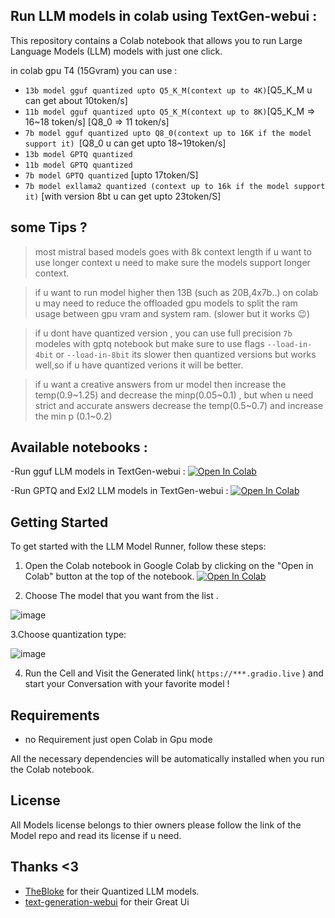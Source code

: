 ## Run LLM models in  colab using TextGen-webui  :  

This repository contains a Colab notebook  that allows you to run Large Language Models (LLM) models with just one click.

in colab gpu T4 (15Gvram) you can use :
- `13b model gguf quantized upto Q5_K_M(context up to 4K)`[Q5_K_M u can get about 10token/s]
- `11b model gguf quantized upto Q5_K_M(context up to 8K)`[Q5_K_M => 16~18 token/s] [Q8_0 => 11 token/s] 
- `7b model gguf quantized upto Q8_0(context up to 16K if the model support it) `[Q8_0 u can get upto 18~19token/s] 
- `13b model GPTQ quantized`
- `11b model GPTQ quantized`
- `7b model GPTQ quantized` [upto 17token/S]
- `7b model exllama2 quantized (context up to 16k if the model support it)` [with version 8bt u can get upto 23token/S]


## some Tips ?
> most mistral based models goes with 8k context length if u want to use longer context u need to make sure the models support longer context.

> if u want to run model higher then 13B (such as 20B,4x7b..) on colab u may need to reduce the offloaded gpu models to split the ram usage between gpu vram and system ram. (slower but it works 😉)

> if u dont have quantized version , you can use full precision  `7b` modeles with gptq notebook but make sure to  use flags  `--load-in-4bit` or `--load-in-8bit`  its slower then quantized versions but works well,so if u have quantized verions it will be better.

> if u want a creative answers from ur model then increase the temp(0.9\~1.25) and decrease the minp(0.05\~0.1) ,
> but when u need strict and accurate  answers decrease the temp(0.5\~0.7) and increase the min p (0.1\~0.2) 

## Available notebooks :
-Run gguf LLM models in TextGen-webui :  <a target="_blank" href="https://colab.research.google.com/github/seyf1elislam/LocalLLM_OneClick_Colab/blob/main/Run_any_gguf_model_in_TextGen_webui.ipynb"><img src="https://colab.research.google.com/assets/colab-badge.svg" alt="Open In Colab"/></a>



-Run GPTQ and Exl2 LLM models in TextGen-webui : <a target="_blank" href="https://colab.research.google.com/github/seyf1elislam/LocalLLM_OneClick_Colab/blob/main/Run_any_GPTQ_quantized_models_in_TextGen_webui.ipynb"><img src="https://colab.research.google.com/assets/colab-badge.svg" alt="Open In Colab"/></a>


## Getting Started

To get started with the LLM Model Runner, follow these steps:

1. Open the Colab notebook in Google Colab by clicking on the "Open in Colab" button at the top of the notebook.
<a target="_blank" href="https://colab.research.google.com/github/seyf1elislam/LocalLLM_OneClick_Colab/blob/main/Run_any_gguf_model_in_TextGen_webui.ipynb"><img src="https://colab.research.google.com/assets/colab-badge.svg" alt="Open In Colab"/></a>

2. Choose The  model that you want from the list .

![image](https://github.com/seyf1elislam/LocalLLM_OneClick_Colab/assets/40665383/7b1186a3-55dc-46c3-9d71-c7886537b88e)

3.Choose quantization type:

![image](https://github.com/seyf1elislam/LocalLLM_OneClick_Colab/assets/40665383/bf912e18-5300-4880-b430-21b0e62d9c85)


4. Run the Cell and Visit the Generated link( `https://***.gradio.live` ) and start your Conversation with your favorite model !

## Requirements
- no Requirement just open Colab in Gpu mode

All the necessary dependencies will be automatically installed when you run the Colab notebook.


## License

All  Models license belongs to thier owners please follow the link of the Model repo and read its license if u need.

## Thanks <3 
- [TheBloke](https://huggingface.co/TheBloke) for their Quantized LLM models.
- [text-generation-webui](https://github.com/oobabooga/text-generation-webui) for their Great Ui 

